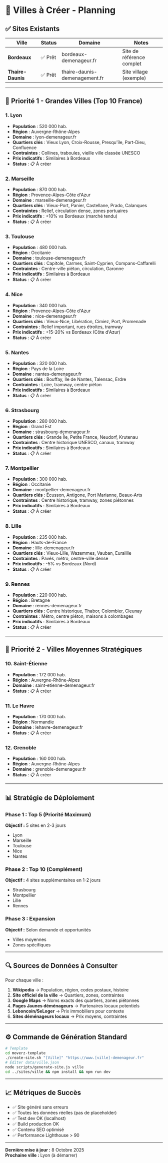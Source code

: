 # 🎯 Villes à Créer - Planning

## ✅ Sites Existants

| Ville | Status | Domaine | Notes |
|-------|--------|---------|-------|
| **Bordeaux** | ✅ Prêt | bordeaux-demenageur.fr | Site de référence complet |
| **Thaire-Daunis** | ✅ Prêt | thaire-daunis-demenagement.fr | Site village (exemple) |

---

## 🎯 Priorité 1 - Grandes Villes (Top 10 France)

### 1. Lyon
- **Population** : 520 000 hab.
- **Région** : Auvergne-Rhône-Alpes
- **Domaine** : lyon-demenageur.fr
- **Quartiers clés** : Vieux Lyon, Croix-Rousse, Presqu'île, Part-Dieu, Confluence
- **Contraintes** : Collines, traboules, vieille ville classée UNESCO
- **Prix indicatifs** : Similaires à Bordeaux
- **Status** : 📋 À créer

### 2. Marseille
- **Population** : 870 000 hab.
- **Région** : Provence-Alpes-Côte d'Azur
- **Domaine** : marseille-demenageur.fr
- **Quartiers clés** : Vieux-Port, Panier, Castellane, Prado, Calanques
- **Contraintes** : Relief, circulation dense, zones portuaires
- **Prix indicatifs** : +10% vs Bordeaux (marché tendu)
- **Status** : 📋 À créer

### 3. Toulouse
- **Population** : 480 000 hab.
- **Région** : Occitanie
- **Domaine** : toulouse-demenageur.fr
- **Quartiers clés** : Capitole, Carmes, Saint-Cyprien, Compans-Caffarelli
- **Contraintes** : Centre-ville piéton, circulation, Garonne
- **Prix indicatifs** : Similaires à Bordeaux
- **Status** : 📋 À créer

### 4. Nice
- **Population** : 340 000 hab.
- **Région** : Provence-Alpes-Côte d'Azur
- **Domaine** : nice-demenageur.fr
- **Quartiers clés** : Vieux-Nice, Libération, Cimiez, Port, Promenade
- **Contraintes** : Relief important, rues étroites, tramway
- **Prix indicatifs** : +15-20% vs Bordeaux (Côte d'Azur)
- **Status** : 📋 À créer

### 5. Nantes
- **Population** : 320 000 hab.
- **Région** : Pays de la Loire
- **Domaine** : nantes-demenageur.fr
- **Quartiers clés** : Bouffay, Île de Nantes, Talensac, Erdre
- **Contraintes** : Loire, tramway, centre piéton
- **Prix indicatifs** : Similaires à Bordeaux
- **Status** : 📋 À créer

### 6. Strasbourg
- **Population** : 280 000 hab.
- **Région** : Grand Est
- **Domaine** : strasbourg-demenageur.fr
- **Quartiers clés** : Grande Île, Petite France, Neudorf, Krutenau
- **Contraintes** : Centre historique UNESCO, canaux, tramway
- **Prix indicatifs** : Similaires à Bordeaux
- **Status** : 📋 À créer

### 7. Montpellier
- **Population** : 300 000 hab.
- **Région** : Occitanie
- **Domaine** : montpellier-demenageur.fr
- **Quartiers clés** : Écusson, Antigone, Port Marianne, Beaux-Arts
- **Contraintes** : Centre historique, tramway, zones piétonnes
- **Prix indicatifs** : Similaires à Bordeaux
- **Status** : 📋 À créer

### 8. Lille
- **Population** : 235 000 hab.
- **Région** : Hauts-de-France
- **Domaine** : lille-demenageur.fr
- **Quartiers clés** : Vieux-Lille, Wazemmes, Vauban, Euralille
- **Contraintes** : Pavés, métro, centre-ville dense
- **Prix indicatifs** : -5% vs Bordeaux (Nord)
- **Status** : 📋 À créer

### 9. Rennes
- **Population** : 220 000 hab.
- **Région** : Bretagne
- **Domaine** : rennes-demenageur.fr
- **Quartiers clés** : Centre historique, Thabor, Colombier, Cleunay
- **Contraintes** : Métro, centre piéton, maisons à colombages
- **Prix indicatifs** : Similaires à Bordeaux
- **Status** : 📋 À créer

---

## 🎯 Priorité 2 - Villes Moyennes Stratégiques

### 10. Saint-Étienne
- **Population** : 172 000 hab.
- **Région** : Auvergne-Rhône-Alpes
- **Domaine** : saint-etienne-demenageur.fr
- **Status** : 📋 À créer

### 11. Le Havre
- **Population** : 170 000 hab.
- **Région** : Normandie
- **Domaine** : lehavre-demenageur.fr
- **Status** : 📋 À créer

### 12. Grenoble
- **Population** : 160 000 hab.
- **Région** : Auvergne-Rhône-Alpes
- **Domaine** : grenoble-demenageur.fr
- **Status** : 📋 À créer

---

## 📊 Stratégie de Déploiement

### Phase 1 : Top 5 (Priorité Maximum)
**Objectif :** 5 sites en 2-3 jours
- Lyon
- Marseille
- Toulouse
- Nice
- Nantes

### Phase 2 : Top 10 (Complément)
**Objectif :** 4 sites supplémentaires en 1-2 jours
- Strasbourg
- Montpellier
- Lille
- Rennes

### Phase 3 : Expansion
**Objectif :** Selon demande et opportunités
- Villes moyennes
- Zones spécifiques

---

## 🔍 Sources de Données à Consulter

Pour chaque ville :

1. **Wikipedia** → Population, région, codes postaux, histoire
2. **Site officiel de la ville** → Quartiers, zones, contraintes
3. **Google Maps** → Noms exacts des quartiers, zones piétonnes
4. **Pages Jaunes déménageurs** → Partenaires locaux potentiels
5. **Leboncoin/SeLoger** → Prix immobiliers pour contexte
6. **Sites déménageurs locaux** → Prix moyens, contraintes

---

## ⚙️ Commande de Génération Standard

```bash
# Template
cd moverz-template
./create-site.sh "[Ville]" "https://www.[ville]-demenageur.fr"
# Éditer data/ville.json
node scripts/generate-site.js ville
cd ../sites/ville && npm install && npm run dev
```

---

## 📈 Métriques de Succès

- ✅ Site généré sans erreurs
- ✅ Toutes les données réelles (pas de placeholder)
- ✅ Test dev OK (localhost)
- ✅ Build production OK
- ✅ Contenu SEO optimisé
- ✅ Performance Lighthouse > 90

---

**Dernière mise à jour :** 8 Octobre 2025  
**Prochaine ville :** Lyon (à démarrer)


